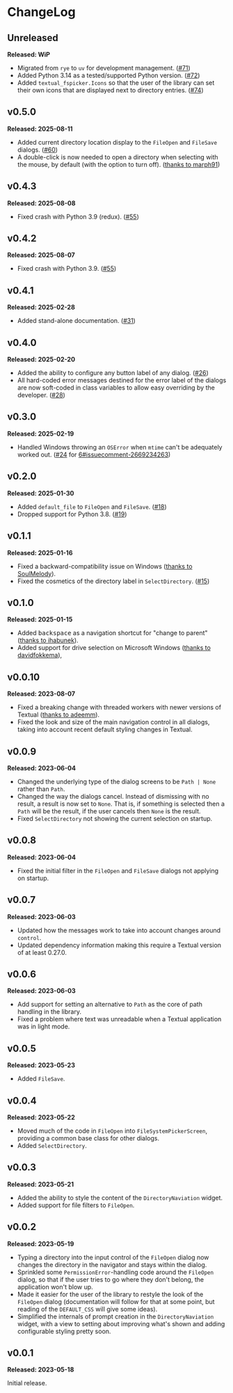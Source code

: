 # ChangeLog

## Unreleased

**Released: WiP**

- Migrated from `rye` to `uv` for development management.
  ([#71](https://github.com/davep/textual-fspicker/pull/71))
- Added Python 3.14 as a tested/supported Python version.
  ([#72](https://github.com/davep/textual-fspicker/pull/72))
- Added `textual_fspicker.Icons` so that the user of the library can set
  their own icons that are displayed next to directory entries.
  ([#74](https://github.com/davep/textual-fspicker/pull/74))

## v0.5.0

**Released: 2025-08-11**

- Added current directory location display to the `FileOpen` and `FileSave`
  dialogs. ([#60](https://github.com/davep/textual-fspicker/pull/60))
- A double-click is now needed to open a directory when selecting with the
  mouse, by default (with the option to turn off).
  ([thanks to marph91](https://github.com/davep/textual-fspicker/pull/54))

## v0.4.3

**Released: 2025-08-08**

- Fixed crash with Python 3.9 (redux).
  ([#55](https://github.com/davep/textual-fspicker/issues/55))

## v0.4.2

**Released: 2025-08-07**

- Fixed crash with Python 3.9.
  ([#55](https://github.com/davep/textual-fspicker/issues/55))

## v0.4.1

**Released: 2025-02-28**

- Added stand-alone documentation.
  ([#31](https://github.com/davep/textual-fspicker/pull/31))

## v0.4.0

**Released: 2025-02-20**

- Added the ability to configure any button label of any dialog.
  ([#26](https://github.com/davep/textual-fspicker/pull/26))
- All hard-coded error messages destined for the error label of the dialogs
  are now soft-coded in class variables to allow easy overriding by the
  developer. ([#28](https://github.com/davep/textual-fspicker/pull/28))

## v0.3.0

**Released: 2025-02-19**

- Handled Windows throwing an `OSError` when `mtime` can't be adequately
  worked out. ([#24](https://github.com/davep/textual-fspicker/pull/24) for
  [6#issuecomment-2669234263](https://github.com/davep/textual-fspicker/issues/6#issuecomment-2669234263))

## v0.2.0

**Released: 2025-01-30**

- Added `default_file` to `FileOpen` and `FileSave`.
  ([#18](https://github.com/davep/textual-fspicker/pull/18))
- Dropped support for Python 3.8.
  ([#19](https://github.com/davep/textual-fspicker/pull/19))

## v0.1.1

**Released: 2025-01-16**

- Fixed a backward-compatibility issue on Windows ([thanks to
  SoulMelody](https://github.com/davep/textual-fspicker/pull/14)).
- Fixed the cosmetics of the directory label in `SelectDirectory`.
  ([#15](https://github.com/davep/textual-fspicker/pull/15))

## v0.1.0

**Released: 2025-01-15**

- Added <kbd>backspace</kbd> as a navigation shortcut for "change to parent"
  ([thanks to ihabunek](https://github.com/davep/textual-fspicker/pull/7)).
- Added support for drive selection on Microsoft Windows
  ([thanks to davidfokkema](https://github.com/davep/textual-fspicker/pull/9)),

## v0.0.10

**Released: 2023-08-07**

- Fixed a breaking change with threaded workers with newer versions of
  Textual ([thanks to
  adeemm](https://github.com/davep/textual-fspicker/pull/3)).
- Fixed the look and size of the main navigation control in all dialogs,
  taking into account recent default styling changes in Textual.

## v0.0.9

**Released: 2023-06-04**

- Changed the underlying type of the dialog screens to be `Path | None`
  rather than `Path`.
- Changed the way the dialogs cancel. Instead of dismissing with no result,
  a result is now set to `None`. That is, if something is selected then a
  `Path` will be the result, if the user cancels then `None` is the result.
- Fixed `SelectDirectory` not showing the current selection on startup.

## v0.0.8

**Released: 2023-06-04**

- Fixed the initial filter in the `FileOpen` and `FileSave` dialogs not
  applying on startup.

## v0.0.7

**Released: 2023-06-03**

- Updated how the messages work to take into account changes around
  `control`.
- Updated dependency information making this require a Textual version of at
  least 0.27.0.

## v0.0.6

**Released: 2023-06-03**

- Add support for setting an alternative to `Path` as the core of path
  handling in the library.
- Fixed a problem where text was unreadable when a Textual application was
  in light mode.

## v0.0.5

**Released: 2023-05-23**

- Added `FileSave`.

## v0.0.4

**Released: 2023-05-22**

- Moved much of the code in `FileOpen` into `FileSystemPickerScreen`,
  providing a common base class for other dialogs.
- Added `SelectDirectory`.

## v0.0.3

**Released: 2023-05-21**

- Added the ability to style the content of the `DirectoryNaviation` widget.
- Added support for file filters to `FileOpen`.

## v0.0.2

**Released: 2023-05-19**

- Typing a directory into the input control of the `FileOpen` dialog now
  changes the directory in the navigator and stays within the dialog.
- Sprinkled some `PermissionError`-handling code around the `FileOpen`
  dialog, so that if the user tries to go where they don't belong, the
  application won't blow up.
- Made it easier for the user of the library to restyle the look of the
  `FileOpen` dialog (documentation will follow for that at some point, but
  reading of the `DEFAULT_CSS` will give some ideas).
- Simplified the internals of prompt creation in the `DirectoryNaviation`
  widget, with a view to setting about improving what's shown and adding
  configurable styling pretty soon.

## v0.0.1

**Released: 2023-05-18**

Initial release.

[//]: # (ChangeLog.md ends here)
